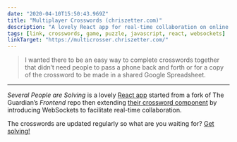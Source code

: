 ```yaml
---
date: "2020-04-10T15:50:43.969Z"
title: "Multiplayer Crosswords (chriszetter.com)"
description: "A lovely React app for real-time collaboration on online crossword puzzles"
tags: [link, crosswords, game, puzzle, javascript, react, websockets]
linkTarget: "https://multicrosser.chriszetter.com/"
---
```

> I wanted there to be an easy way to complete crosswords together that didn’t need people to pass a phone back and forth or for a copy of the crossword to be made in a shared Google Spreadsheet.
---

_Several People are Solving_ is a lovely [React app](https://chriszetter.com/blog/2018/12/02/multiplayer-crosswords/) started from a fork of The Guardian’s _Frontend_ repo then extending [their crossword component](https://github.com/guardian/frontend/tree/3bff64c9093be3fae823eb7c1b5572d777fbf2ef/static/src/javascripts/projects/common/modules/crosswords) by introducing WebSockets to facilitate real-time collaboration.

The crosswords are updated regularly so what are you waiting for? [Get solving!](https://multicrosser.chriszetter.com/)
